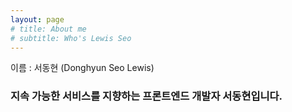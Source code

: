 ```yaml
---
layout: page
# title: About me
# subtitle: Who's Lewis Seo
---
```


이름 : 서동현 (Donghyun Seo Lewis)


<div>
    <h3>지속 가능한 서비스를 지향하는 프론트엔드 개발자 서동현입니다.</h3>
</div>

